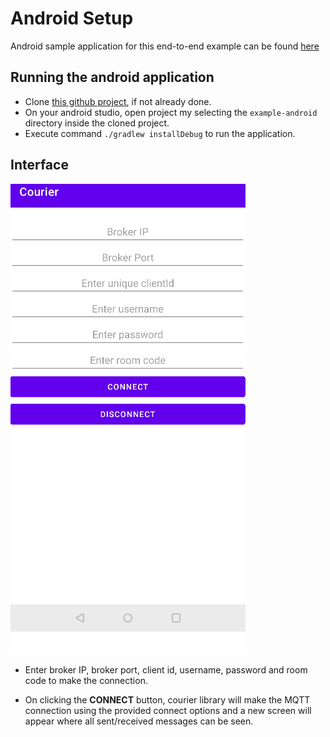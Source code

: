 # Android Setup

Android sample application for this end-to-end example can be found [here][1]

## Running the android application

- Clone [this github project][2], if not already done.
- On your android studio, open project my selecting the `example-android` directory inside the cloned project.
- Execute command `./gradlew installDebug` to run the application.

## Interface

![image demo](./../static/img/android-example-1.png)

- Enter broker IP, broker port, client id, username, password and room code to make the connection.

- On clicking the **CONNECT** button, courier library will make the MQTT connection using the provided connect options and a new screen will appear where all sent/received messages can be seen.

[1]: https://github.com/gojek/courier/tree/main/example-android
[2]: https://github.com/gojek/courier
